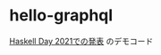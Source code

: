 # hello-graphql

[Haskell Day 2021での発表](https://haskell.jp/haskell-day-2021/#timetable-%E4%B8%AD%E5%B6%8B%E5%A4%A7%E5%97%A3) のデモコード
